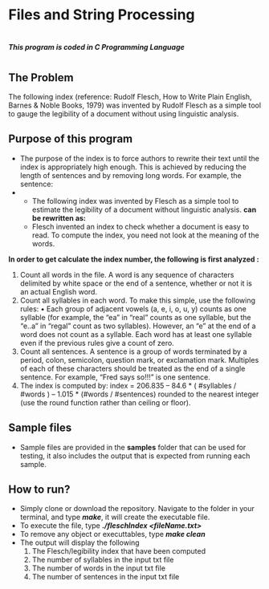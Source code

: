 # Files and String Processing
#
##### This program is coded in **C** Programming Language
#
## The Problem
The following index (reference: Rudolf Flesch, How to Write Plain English, Barnes & Noble Books, 1979) was invented by Rudolf Flesch as a simple tool to gauge the legibility of a document without using linguistic analysis.

## Purpose of this program
- The purpose of the index is to force authors to rewrite their text until the index is appropriately high enough. This is achieved by reducing the length of sentences and by removing long words. For example, the sentence:
-
    - The following index was invented by Flesch as a simple tool to estimate the legibility of a document without linguistic analysis.
**can be rewritten as:**
    - Flesch invented an index to check whether a document is easy to read. To compute the index, you need not look at the meaning of the words.

**In order to get calculate the index number, the following is first analyzed :**
1. Count all words in the file. A word is any sequence of characters delimited by white space or the end of a sentence, whether or not it is an actual English word.
2. Count all syllables in each word. To make this simple, use the following rules:
• Each group of adjacent vowels (a, e, i, o, u, y) counts as one syllable (for example, the “ea” in “real” counts as one syllable, but the “e..a” in “regal” count as two syllables). However, an “e” at the end of a word does not count as a syllable. Each word has at least one syllable even if the previous rules give a count of zero.
3. Count all sentences. A sentence is a group of words terminated by a period, colon, semicolon, question mark, or exclamation mark. Multiples of each of these characters should be treated as the end of a single sentence. For example, “Fred says so!!!” is one sentence.
4. The index is computed by:
index = 206.835 – 84.6 * ( #syllables / #words ) – 1.015 * (#words / #sentences)
rounded to the nearest integer (use the round function rather than ceiling or floor).

## Sample files
- Sample files are provided in the **samples** folder that can be used for testing, it also includes the output that is expected from running each sample.

## How to run?
- Simply clone or download the repository. Navigate to the folder in your terminal, and type ***make***, it will create the executable file.
- To execute the file, type ***./fleschIndex <fileName.txt>***
- To remove any object or executtables, type ***make clean***
- The output will display the following 
    1. The Flesch/legibility index that have been computed
    2. The number of syllables in the input txt file
    3. The number of words in the input txt file
    4. The number of sentences in the input txt file
